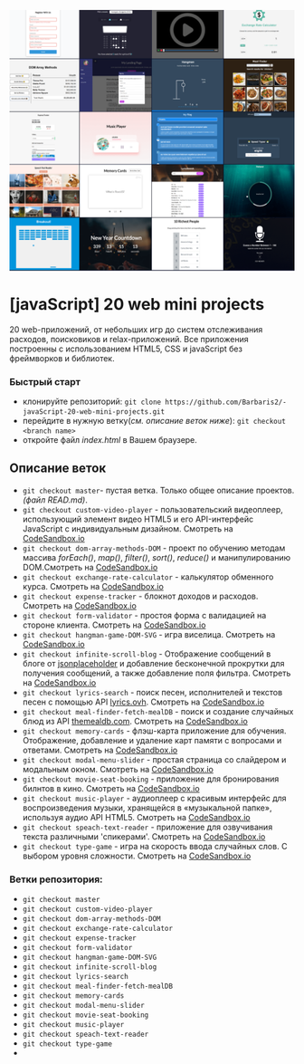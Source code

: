 ![](https://github.com/Barbaris2/-javaScript-20-web-mini-projects/blob/master/img/all.png)

# [javaScript] 20 web mini projects

20 web-приложений, от небольших игр до систем отслеживания расходов, поисковиков и relax-приложений. Все приложения построенны с использованием HTML5, CSS и javaScript без фреймворков и библиотек.

### Быстрый старт

- клонируйте репозиторий: `git clone https://github.com/Barbaris2/-javaScript-20-web-mini-projects.git`
- перейдите в нужную ветку(_см. описание веток ниже_): `git checkout <branch name>`
- откройте файл _index.html_ в Вашем браузере.

## Описание веток

- `git checkout master`- пустая ветка. Только общее описание проектов. _(файл READ.md)_.
- `git checkout custom-video-player` - пользовательский видеоплеер, использующий элемент видео HTML5 и его API-интерфейс JavaScript с индивидуальным дизайном. Смотреть на [CodeSandbox.io](https://td01s.csb.app/)
- `git checkout dom-array-methods-DOM` - проект по обучению методам массива _forEach()_, _map()_, _filter()_, _sort()_, _reduce()_ и манипулированию DOM.Смотреть на [CodeSandbox.io](https://fr9po.csb.app/)
- `git checkout exchange-rate-calculator` - калькулятор обменного курса. Смотреть на [CodeSandbox.io](https://8odkh.csb.app/)
- `git checkout expense-tracker` - блокнот доходов и расходов. Смотреть на [CodeSandbox.io](https://fr22u.csb.app/)
- `git checkout form-validator` - простоя форма с валидацией на стороне клиента. Смотреть на [CodeSandbox.io](https://3oho4.csb.app/)
- `git checkout hangman-game-DOM-SVG` - игра виселица. Смотреть на [CodeSandbox.io](https://nqshn.csb.app/)
- `git checkout infinite-scroll-blog` - Отображение сообщений в блоге от [jsonplaceholder](https://jsonplaceholder.typicode.com) и добавление бесконечной прокрутки для получения сообщений, а также добавление поля фильтра. Смотреть на [CodeSandbox.io](https://o0cor.csb.app/)
- `git checkout lyrics-search` - поиск песен, исполнителей и текстов песен с помощью API [lyrics.ovh](https://lyrics.ovh). Смотреть на [CodeSandbox.io](https://eshcy.csb.app/)
- `git checkout meal-finder-fetch-mealDB` - поиск и создание случайных блюд из API [themealdb.com](www.themealdb.com). Смотреть на [CodeSandbox.io](https://9kgh0.csb.app/)
- `git checkout memory-cards` - флэш-карта приложение для обучения. Отображение, добавление и удаление карт памяти с вопросами и ответами. Смотреть на [CodeSandbox.io](https://fpfgs.csb.app/)
- `git checkout modal-menu-slider` - простая страница со слайдером и модальным окном. Смотреть на [CodeSandbox.io](https://87dph.csb.app/)
- `git checkout movie-seat-booking` - приложение для бронирования билнтов в кино. Смотреть на [CodeSandbox.io](https://jwlrd.csb.app/)
- `git checkout music-player` - аудиоплеер с красивым интерфейс для воспроизведения музыки, хранящейся в «музыкальной папке», используя аудио API HTML5. Смотреть на [CodeSandbox.io](https://usnvv.csb.app/)
- `git checkout speach-text-reader` - приложение для озвучивания текста различными 'спикерами'. Смотреть на [CodeSandbox.io](https://gf30i.csb.app/)
- `git checkout type-game` - игра на скорость ввода случайных слов. С выбором уровня сложности. Смотреть на [CodeSandbox.io](https://y111t.csb.app/)

### Ветки репозитория:

- `git checkout master`
- `git checkout custom-video-player`
- `git checkout dom-array-methods-DOM`
- `git checkout exchange-rate-calculator`
- `git checkout expense-tracker`
- `git checkout form-validator`
- `git checkout hangman-game-DOM-SVG`
- `git checkout infinite-scroll-blog`
- `git checkout lyrics-search`
- `git checkout meal-finder-fetch-mealDB`
- `git checkout memory-cards`
- `git checkout modal-menu-slider`
- `git checkout movie-seat-booking`
- `git checkout music-player`
- `git checkout speach-text-reader`
- `git checkout type-game`
-
